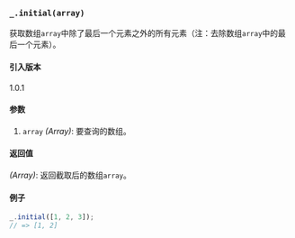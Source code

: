 ### `_.initial(array)`[​](#_initialarray "_initialarray的直接链接")

获取数组`array`中除了最后一个元素之外的所有元素（注：去除数组`array`中的最后一个元素）。

#### 引入版本

1.0.1

#### 参数

1.  `array` _(Array)_: 要查询的数组。

#### 返回值

_(Array)_: 返回截取后的数组`array`。

#### 例子

```js
_.initial([1, 2, 3]);
// => [1, 2]

```